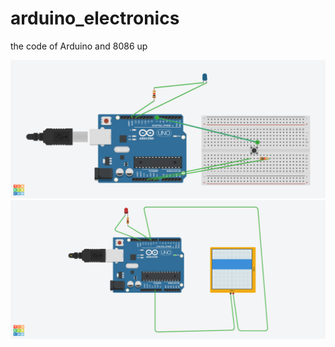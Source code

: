 # arduino_electronics
the code of Arduino and 8086 up

![alt text](https://github.com/VAIBHAV0526/arduino_electronics/blob/main/assets/Surprising%20Snicket.png)
![alt text](https://github.com/VAIBHAV0526/arduino_electronics/blob/main/assets/Surprising%20Snicket(1).png)

